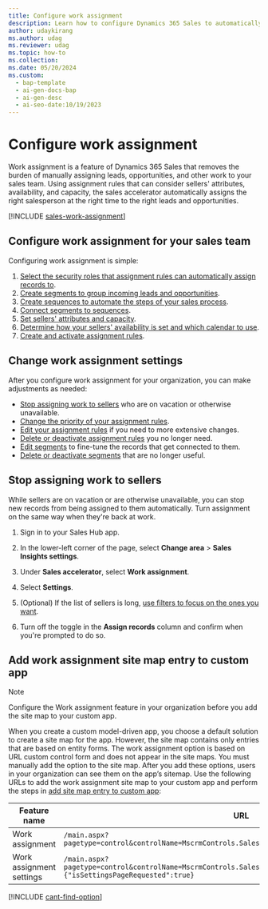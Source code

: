 ```yaml
---
title: Configure work assignment
description: Learn how to configure Dynamics 365 Sales to automatically assign work to your sales teams.
author: udaykirang
ms.author: udag
ms.reviewer: udag
ms.topic: how-to
ms.collection:
ms.date: 05/20/2024
ms.custom:
  - bap-template
  - ai-gen-docs-bap
  - ai-gen-desc
  - ai-seo-date:10/19/2023
---
```


# Configure work assignment

Work assignment is a feature of Dynamics 365 Sales that removes the burden of manually assigning leads, opportunities, and other work to your sales team. Using assignment rules that can consider sellers' attributes, availability, and capacity, the sales accelerator automatically assigns the right salesperson at the right time to the right leads and opportunities.

[!INCLUDE [sales-work-assignment](../includes/sales-work-assignment.md)]

## Configure work assignment for your sales team

Configuring work assignment is simple:

1. [Select the security roles that assignment rules can automatically assign records to](./wa-manage-sales-teams.md).
1. [Create segments to group incoming leads and opportunities](./wa-create-and-activate-a-segment.md).
1. [Create sequences to automate the steps of your sales process](./create-and-activate-a-sequence.md).
1. [Connect segments to sequences](./wa-connect-a-segment-to-sequence.md).
1. [Set sellers' attributes and capacity](./wa-manage-seller-attributes.md).
1. [Determine how your sellers' availability is set and which calendar to use](./wa-manage-seller-availability.md).
1. [Create and activate assignment rules](./wa-create-and-activate-assignment-rule.md).

## Change work assignment settings

After you configure work assignment for your organization, you can make adjustments as needed:

- [Stop assigning work to sellers](#stop-assigning-work-to-sellers) who are on vacation or otherwise unavailable.
- [Change the priority of your assignment rules](wa-change-priority-assignment-rule.md).
- [Edit your assignment rules](wa-edit-assignment-rule.md) if you need to more extensive changes.
- [Delete or deactivate assignment rules](wa-delete-deactivate-assignment-rule.md) you no longer need.
- [Edit segments](wa-edit-a-segment.md) to fine-tune the records that get connected to them.
- [Delete or deactivate segments](wa-delete-deactivate-a-segment.md) that are no longer useful.

## Stop assigning work to sellers

While sellers are on vacation or are otherwise unavailable, you can stop new records from being assigned to them automatically. Turn assignment on the same way when they're back at work.

1. Sign in to your Sales Hub app.

1. In the lower-left corner of the page, select **Change area** > **Sales Insights settings**.

1. Under **Sales accelerator**, select **Work assignment**.

1. Select **Settings**.

1. (Optional) If the list of sellers is long, [use filters to focus on the ones you want](./wa-manage-seller-attributes.md#shortlist-sellers-using-search-and-advanced-filters).

1. Turn off the toggle in the **Assign records** column and confirm when you're prompted to do so.

## Add work assignment site map entry to custom app

>[!NOTE]
>Configure the Work assignment feature in your organization before you add the site map to your custom app.

When you create a custom model-driven app, you choose a default solution to create a site map for the app. However, the site map contains only entries that are based on entity forms. The work assignment option is based on URL custom control form and does not appear in the site maps. You must manually add the option to the site map. After you add these options, users in your organization can see them on the app’s sitemap. Use the following URLs to add the work assignment site map to your custom app and perform the steps in [add site map entry to custom app](add-custom-site-map.md):

| Feature name      | URL                                                                                         |
|-------------------|---------------------------------------------------------------------------------------------|
| Work assignment | `/main.aspx?pagetype=control&controlName=MscrmControls.SalesRouting.WorkAssignmentHostControl`|
| Work assignment settings | `/main.aspx?pagetype=control&controlName=MscrmControls.SalesRouting.WorkAssignmentHostControl&data={"isSettingsPageRequested":true}` |


[!INCLUDE [cant-find-option](../includes/cant-find-option.md)]
